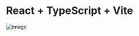 # React + TypeScript + Vite

![image](https://github.com/ShubhamAdelkar/social-app/assets/117031893/b1dd2738-5eb5-4634-9525-9b214a2c7b84)



